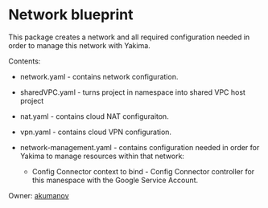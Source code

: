 # Network blueprint
This package creates a network and all required configuration needed in order to manage this network with Yakima.

Contents:

- network.yaml - contains network configuration.
- sharedVPC.yaml - turns project in namespace into shared VPC host project
- nat.yaml - contains cloud NAT configuraiton.
- vpn.yaml - contains cloud VPN configuration.
- network-management.yaml - contains configuration needed in order for Yakima to manage resources within that network:

    - Config Connector context to bind - Config Connector controller for this manespace with the Google Service Account.

Owner: [akumanov](http://who/akumanov@google.com)